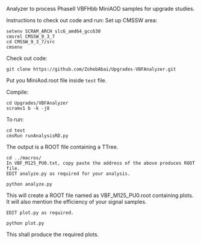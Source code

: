 Analyzer to process PhaseII VBFHbb MiniAOD samples for upgrade studies. 

Instructions to check out code and run:
Set up CMSSW area:
```
setenv SCRAM_ARCH slc6_amd64_gcc630
cmsrel CMSSW_9_3_7
cd CMSSW_9_3_7/src
cmsenv
```
Check out code:
```
git clone https://github.com/ZohebAbai/Upgrades-VBFAnalyzer.git
```
Put you MiniAod.root file inside `test` file.

Compile:
```
cd Upgrades/VBFAnalyzer
scramv1 b -k -j8
```
To run:
```
cd test
cmsRun runAnalysisRD.py
```
The output is a ROOT file containing a TTree.


```
cd ../macros/
In VBF_M125_PU0.txt, copy paste the address of the above produces ROOT file. 
EDIT analyze.py as required for your analysis.

python analyze.py
```
This will create a ROOT file named as VBF_M125_PU0.root containing plots.
It will also mention the efficiency of your signal samples.
```
EDIT plot.py as required.

python plot.py

```
This shall produce the required plots.
